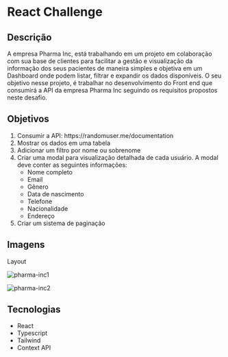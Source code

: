 # React Challenge

## Descrição

A empresa Pharma Inc, está trabalhando em um projeto em colaboração com sua base de clientes para facilitar a gestão e visualização da informação dos seus pacientes de maneira simples e objetiva em um Dashboard onde podem listar, filtrar e expandir os dados disponíveis.
O seu objetivo nesse projeto, é trabalhar no desenvolvimento do Front end que consumirá a API da empresa Pharma Inc seguindo os requisitos propostos neste desafio.

## Objetivos

<ol>
  <li>Consumir a API: https://randomuser.me/documentation</li>
  <li>Mostrar os dados em uma tabela</li>
  <li>Adicionar um filtro por nome ou sobrenome</li>
  <li>
    Criar uma modal para visualização detalhada de cada usuário. A modal deve conter as seguintes informações:
    <ul>
      <li>Nome completo</li>
      <li>Email</li>
      <li>Gênero</li>
      <li>Data de nascimento</li>
      <li>Telefone</li>
      <li>Nacionalidade</li>
      <li>Endereço</li>
    </ul>
  </li>
  <li>Criar um sistema de paginação</li>
</ol>

## Imagens

Layout

![pharma-inc1](https://github.com/FelipePinha/Pharma-Inc-Challenge/assets/50679370/e9cc8685-ad7f-4deb-91fa-c62d40c80ce2)

![pharma-inc2](https://github.com/FelipePinha/Pharma-Inc-Challenge/assets/50679370/19de5c32-baaf-4e30-a03a-175280631165)

## Tecnologias

<ul>
  <li>React</li>
  <li>Typescript</li>
  <li>Tailwind</li>
  <li>Context API</li>
</ul>
